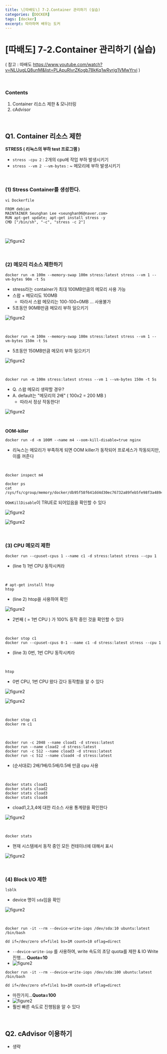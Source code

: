 ```yaml
---
title: \[따배도\] 7-2.Container 관리하기 (실습)
categories: [DOCKER]
tags: [docker]
excerpt: 따라하며 배우는 도커
---
```


<script src="https://cdn.mathjax.org/mathjax/latest/MathJax.js?config=TeX-AMS-MML_HTMLorMML" type="text/javascript"></script>

# \[따배도] 7-2.Container 관리하기 (실습)

( 참고 : 따배도 https://www.youtube.com/watch?v=NLUugLQ8unM&list=PLApuRlvrZKogb78kKq1wRvrjg1VMwYrvi )

<br>

### Contents

1. Container 리소스 제한 & 모니터링
2. cAdvisor

<br>

## Q1. Container 리소스 제한

**STRESS ( 리눅스의 부하 test 프로그램 )**

- `stress -cpu 2` :  2개의 cpu에 작업 부하 발생시키기 
- `stress --vm 2 --vm-bytes` : ~ 메모리에 부하 발생시키기

<br>

### (1) Stress Container를 생성한다.

`vi Dockerfile`

```
FROM debian
MAINTAINER Seunghan Lee <seunghan96@naver.com>
RUN apt-get update; apt-get install stress -y
CMD ["/bin/sh", "-c", "stress -c 2"]
```

<br>

![figure2](/assets/img/docker/img110.png)

<br>

### (2) 메모리 리소스 제한하기

```
docker run -m 100m --memory-swap 100m stress:latest stress --vm 1 --vm-bytes 90m -t 5s
```

- stress라는 container가 최대 100MB만큼의 메모리 사용 가능
- 스왑 + 메모리도 100MB
  - 따라서 스왑 메모리는 100-100=0MB ... 사용불가
- 5초동안 90MB만큼 메모리 부하 일으키기

![figure2](/assets/img/docker/img111.png)

<br>

```
docker run -m 100m --memory-swap 100m stress:latest stress --vm 1 --vm-bytes 150m -t 5s
```

- 5초동안 150MB만큼 메모리 부하 일으키기

![figure2](/assets/img/docker/img112.png)

<br>

```
docker run -m 100m stress:latest stress --vm 1 --vm-bytes 150m -t 5s
```

- Q. 스왑 메모리 생략할 경우?
- A. default는 "메모리의 2배" ( 100x2 = 200 MB )
  - 따라서 정상 작동한다!

![figure2](/assets/img/docker/img113.png)

<br>

**OOM-killer**

```
docker run -d -m 100M --name m4 --oom-kill-disable=true nginx
```

- 리눅스는 메모리가 부족하게 되면 OOM killer가 동작되어 프로세스가 작동되지만, 이를 꺼준다

<br>

```
docker inspect m4
```

```
docker ps
cat /sys/fs/cgroup/memory/docker/db95f58f641dd4d30ec76732a89feb5fe98f3a4894d6a3c8b0a5fd6effaa9dff/memory.oom_control
```

`OOmKillDisable`이 TRUE로 되어있음을 확인할 수 있다

![figure2](/assets/img/docker/img114.png)

![figure2](/assets/img/docker/img115.png)

<br>

### (3) CPU 메모리 제한

```
docker run --cpuset-cpus 1 --name c1 -d stress:latest stress --cpu 1
```

- (line 1) 1번 CPU 동작시켜라

<br>

```
# apt-get install htop
htop
```

- (line 2) htop을 사용하여 확인

![figure2](/assets/img/docker/img116.png)

- 2번째 ( = 1번 CPU ) 가 100% 동작 중인 것을 확인할 수 있다

<br>

```
docker stop c1
docker run --cpuset-cpus 0-1 --name c1 -d stress:latest stress --cpu 1
```

- (line 3) 0번, 1번 CPU 동작시켜라

<br>

```
htop
```

- 0번 CPU, 1번 CPU 왔다 갔다 동작함을 알 수 있다

![figure2](/assets/img/docker/img117.png)

![figure2](/assets/img/docker/img118.png)

<br>

```
docker stop c1
docker rm c1
```

<br>

```
docker run -c 2048 --name cload1 -d stress:latest
docker run --name cload2 -d stress:latest
docker run -c 512 --name cload3 -d stress:latest
docker run -c 512 --name cload4 -d stress:latest
```

- (순서대로) 2배/1배/0.5배/0.5배 만큼 cpu 사용

<br>

```
docker stats cload1
docker stats cload2
docker stats cload3
docker stats cload4
```

- cload1,2,3,4에 대한 리소스 사용 통계량을 확인한다

![figure2](/assets/img/docker/img119.png)

<br>

```
docker stats
```

- 현재 시스템에서 동작 중인 모든 컨테이너에 대해서 표시

![figure2](/assets/img/docker/img120.png)

<br>

### (4) Block I/O 제한

```
lsblk
```

- device 명이 `sda`임을 확인

![figure2](/assets/img/docker/img121.png)

<br>

```
docker run -it --rm --device-write-iops /dev/sda:10 ubuntu:latest /bin/bash

dd if=/dev/zero of=file1 bs=1M count=10 oflag=direct
```

- `--device-write-iop` 를 사용하여, write 속도의 초당 quota를 제한 & IO Write 진행.... **Quota=10**
- ![figure2](/assets/img/docker/img122.png)



```
docker run -it --rm --device-write-iops /dev/sda:100 ubuntu:latest /bin/bash

dd if=/dev/zero of=file1 bs=1M count=10 oflag=direct
```

- 마찬가지...**Quota=100**
- ![figure2](/assets/img/docker/img123.png)
- 훨씬 빠른 속도로 진행됨을 알 수 있다

<br>

## Q2. cAdvisor 이용하기

- 생략

